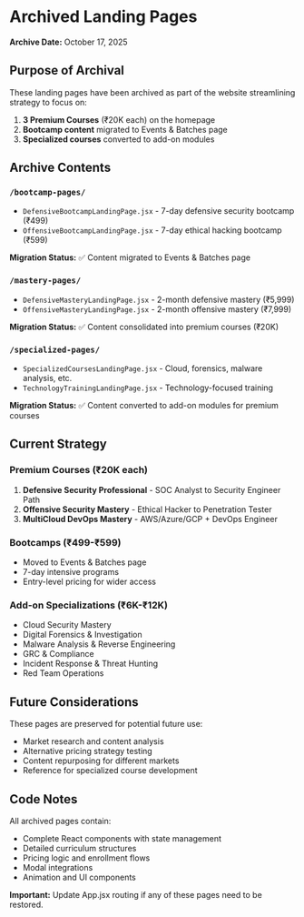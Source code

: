 # Archived Landing Pages

**Archive Date:** October 17, 2025

## Purpose of Archival

These landing pages have been archived as part of the website streamlining strategy to focus on:
1. **3 Premium Courses** (₹20K each) on the homepage
2. **Bootcamp content** migrated to Events & Batches page
3. **Specialized courses** converted to add-on modules

## Archive Contents

### `/bootcamp-pages/`
- `DefensiveBootcampLandingPage.jsx` - 7-day defensive security bootcamp (₹499)
- `OffensiveBootcampLandingPage.jsx` - 7-day ethical hacking bootcamp (₹599)

**Migration Status:** ✅ Content migrated to Events & Batches page

### `/mastery-pages/`
- `DefensiveMasteryLandingPage.jsx` - 2-month defensive mastery (₹5,999)
- `OffensiveMasteryLandingPage.jsx` - 2-month offensive mastery (₹7,999)

**Migration Status:** ✅ Content consolidated into premium courses (₹20K)

### `/specialized-pages/`
- `SpecializedCoursesLandingPage.jsx` - Cloud, forensics, malware analysis, etc.
- `TechnologyTrainingLandingPage.jsx` - Technology-focused training

**Migration Status:** ✅ Content converted to add-on modules for premium courses

## Current Strategy

### Premium Courses (₹20K each)
1. **Defensive Security Professional** - SOC Analyst to Security Engineer Path
2. **Offensive Security Mastery** - Ethical Hacker to Penetration Tester
3. **MultiCloud DevOps Mastery** - AWS/Azure/GCP + DevOps Engineer

### Bootcamps (₹499-₹599)
- Moved to Events & Batches page
- 7-day intensive programs
- Entry-level pricing for wider access

### Add-on Specializations (₹6K-₹12K)
- Cloud Security Mastery
- Digital Forensics & Investigation
- Malware Analysis & Reverse Engineering
- GRC & Compliance
- Incident Response & Threat Hunting
- Red Team Operations

## Future Considerations

These pages are preserved for potential future use:
- Market research and content analysis
- Alternative pricing strategy testing
- Content repurposing for different markets
- Reference for specialized course development

## Code Notes

All archived pages contain:
- Complete React components with state management
- Detailed curriculum structures
- Pricing logic and enrollment flows
- Modal integrations
- Animation and UI components

**Important:** Update App.jsx routing if any of these pages need to be restored.